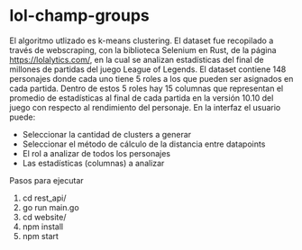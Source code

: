 # lol-champ-groups
El algoritmo utlizado es k-means clustering.
El dataset fue recopilado a través de webscraping, con la biblioteca Selenium en Rust, de la página https://lolalytics.com/, en la cual se analizan estadísticas del final de millones de partidas del juego League of Legends.
El dataset contiene 148 personajes donde cada uno tiene 5 roles a los que pueden ser asignados en cada partida. Dentro de estos 5 roles hay 15 columnas que representan el promedio de estadísticas al final de cada partida en la versión 10.10 del juego con respecto al rendimiento del personaje.
En la interfaz el usuario puede:
- Seleccionar la cantidad de clusters a generar
- Seleccionar el método de cálculo de la distancia entre datapoints
- El rol a analizar de todos los personajes
- Las estadísticas (columnas) a analizar

Pasos para ejecutar
1. cd rest_api/
2. go run main.go
3. cd website/
4. npm install
5. npm start
